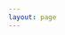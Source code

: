 ```yaml
---
layout: page
---
```


<script setup>
import {
  VPTeamPage,
  VPTeamPageTitle,
  VPTeamMembers
} from 'vitepress/theme'

const members = [
{
    avatar: '/kewohuixiang.jpg',
    name: '可我会像',
    title: '开发者',
    desc:'图鸟背锅侠'
  },
  {
    avatar: 'https://q1.qlogo.cn/g?b=qq&nk=3156027735&s=640',
    name: 'Star',
    title: '开发者',
    links: [
      { icon: 'github', link: 'https://github.com/ahua666' },
    ],
    desc:'全栈开发'
  },

{
    avatar: '/Jaylen.jpg',
    name: 'Jaylen',
    title: '开发者',
    desc:'负责TuniaoUI技术架构与实施，组织架构设计与升级优化等工作'
  },
{
    avatar: '/yuanyuan.jpg',
    name: '圆圆',
    title: '高级设计师',
    desc:'肥姑妈、sketch、即时设计、PS、Ai、Axure、墨刀、xiaopiu等'
  },
{
    avatar: '/buxuxiongwo.jpg',
    name: '不许凶我',
    title: '高级设计师',
    desc:'设计工具：PS、Ai、肥姑妈、AE、搅拌机、C4D等'
  },
{
    avatar: '/tu.jpg',
    name: '弃续',
    title: '开发者',
    desc:'负责TuniaoUI核心组件研发，维护与升级，技术支持等工作'
  }
  
]
</script>

<VPTeamPage>
  <VPTeamPageTitle>
    <template #title>
      关于我们
    </template>
    <template #lead>
    以下为Tuniao UI研发团队，排名不分先后：
    </template>
  </VPTeamPageTitle>
  <VPTeamMembers
    :members="members"
  />

</VPTeamPage>
